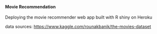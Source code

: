 #### Movie Recommendation

Deploying the movie recommender web app built with R shiny on Heroku

data sources: https://www.kaggle.com/rounakbanik/the-movies-dataset
